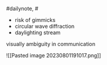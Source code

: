 #dailynote, #
- risk of gimmicks
- circular wave diffraction
- daylighting stream 


visually ambiguity in communication



![[Pasted image 20230801191017.png]]